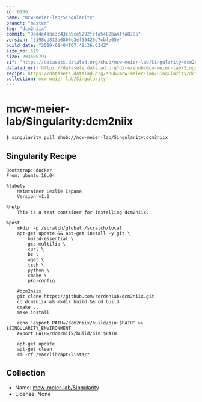 ```yaml
---
id: 6106
name: "mcw-meier-lab/Singularity"
branch: "master"
tag: "dcm2niix"
commit: "9ad4e4abe3c43ca5ce5292fefa5482ba4f7a8785"
version: "5198cd813a6806e3ef33425d7cbfe05e"
build_date: "2019-01-04T07:48:36.634Z"
size_mb: 519
size: 203509791
sif: "https://datasets.datalad.org/shub/mcw-meier-lab/Singularity/dcm2niix/2019-01-04-9ad4e4ab-5198cd81/5198cd813a6806e3ef33425d7cbfe05e.simg"
datalad_url: https://datasets.datalad.org?dir=/shub/mcw-meier-lab/Singularity/dcm2niix/2019-01-04-9ad4e4ab-5198cd81/
recipe: https://datasets.datalad.org/shub/mcw-meier-lab/Singularity/dcm2niix/2019-01-04-9ad4e4ab-5198cd81/Singularity
collection: mcw-meier-lab/Singularity
---
```


# mcw-meier-lab/Singularity:dcm2niix

```bash
$ singularity pull shub://mcw-meier-lab/Singularity:dcm2niix
```

## Singularity Recipe

```singularity
Bootstrap: docker
From: ubuntu:16.04

%labels
    Maintainer Lezlie Espana
    Version v1.0

%help
    This is a test container for installing dcm2niix.

%post
    mkdir -p /scratch/global /scratch/local
    apt-get update && apt-get install -y git \
        build-essential \
        gcc-multilib \
        curl \
        bc \
        wget \
        tcsh \
        python \
        cmake \
        pkg-config

    #dcm2niix
    git clone https://github.com/rordenlab/dcm2niix.git
    cd dcm2niix && mkdir build && cd build
    cmake ..
    make install

    echo 'export PATH=/dcm2niix/build/bin:$PATH' >> $SINGULARITY_ENVIRONMENT
    export PATH=/dcm2niix/build/bin:$PATH

    apt-get update
    apt-get clean
    rm -rf /var/lib/apt/lists/*
```

## Collection

 - Name: [mcw-meier-lab/Singularity](https://github.com/mcw-meier-lab/Singularity)
 - License: None

